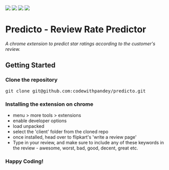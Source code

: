
<div>

<img src="https://github.com/mithu2649/predicto/raw/main/client/resources/images/logo48.png"/>
<img src="https://github.com/mithu2649/predicto/raw/main/client/resources/images/logo48.png"/>
<img src="https://github.com/mithu2649/predicto/raw/main/client/resources/images/logo48-half.png"/>
<img src="https://github.com/mithu2649/predicto/raw/main/client/resources/images/logo48-empty.png"/>

# Predicto - Review Rate Predictor<br>
_A chrome extension to predict star ratings according to the customer's review._

</div>

## Getting Started

### Clone the repository

<pre>git clone git@github.com:codewithpandey/predicto.git</pre>

### Installing the extension on chrome
  - menu > more tools > extensions
  - enable developer options
  - load unpacked
  - select the 'client' folder from the cloned repo
  - once installed, head over to flipkart's 'write a review page'
  - Type in your review, and make sure to include any of these keywords in the review - awesome,  worst, bad, good, decent, great etc.

### Happy Coding!
